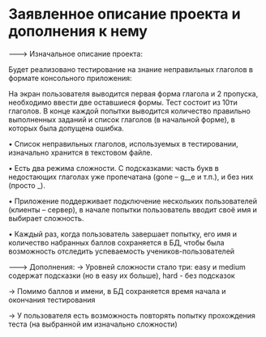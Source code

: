 # Заявленное описание проекта и дополнения к нему

---> Изначальное описание проекта:

Будет реализовано тестирование на знание неправильных глаголов в
формате консольного приложения:

На экран пользователя выводится первая форма глагола и 2 пропуска,
необходимо ввести две оставшиеся формы. Тест состоит из 10ти глаголов. В
конце каждой попытки выводится количество правильно выполненных
заданий и список глаголов (в начальной форме), в которых была допущена
ошибка.

• Список неправильных глаголов, используемых в тестировании,
изначально хранится в текстовом файле.

• Есть два режима сложности. С подсказками: часть букв в недостающих
глаголах уже пропечатана (gone – g__e и т.п.), и без них (просто _).

• Приложение поддерживает подключение нескольких пользователей
(клиенты – сервер), в начале попытки пользователь вводит своё имя и
выбирает сложность.

• Каждый раз, когда пользователь завершает попытку, его имя и
количество набранных баллов сохраняется в БД, чтобы была возможность
отследить успеваемость учеников-пользователей

---> Дополнения:
-> Уровней сложности стало три: easy и medium содержат подсказки (но в easy их больше),
hard - без подсказок

-> Помимо баллов и имени, в БД сохраняется время начала и окончания тестирования

-> У пользователя есть возможность повторять попытку прохождения теста (на выбранной им изначально сложности)

